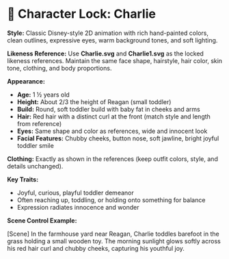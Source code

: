 # 🎨 **Character Lock: Charlie**

**Style:**
Classic Disney-style 2D animation with rich hand-painted colors, clean outlines, expressive eyes, warm background tones, and soft lighting.

**Likeness Reference:**
Use **Charlie.svg** and **Charlie1.svg** as the locked likeness references. Maintain the same face shape, hairstyle, hair color, skin tone, clothing, and body proportions.

**Appearance:**

* **Age:** 1 ½ years old
* **Height:** About 2/3 the height of Reagan (small toddler)
* **Build:** Round, soft toddler build with baby fat in cheeks and arms
* **Hair:** Red hair with a distinct curl at the front (match style and length from reference)
* **Eyes:** Same shape and color as references, wide and innocent look
* **Facial Features:** Chubby cheeks, button nose, soft jawline, bright joyful toddler smile

**Clothing:**
Exactly as shown in the references (keep outfit colors, style, and details unchanged).

**Key Traits:**

* Joyful, curious, playful toddler demeanor
* Often reaching up, toddling, or holding onto something for balance
* Expression radiates innocence and wonder

**Scene Control Example:**

[Scene] In the farmhouse yard near Reagan, Charlie toddles barefoot in the grass holding a small wooden toy. The morning sunlight glows softly across his red hair curl and chubby cheeks, capturing his youthful joy.
